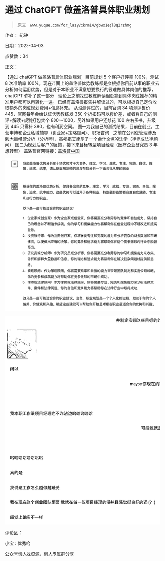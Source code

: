 # 通过 ChatGPT 做盖洛普具体职业规划

> 原文：[`www.yuque.com/for_lazy/xkrm14/gbwx1eql8q2rzhmg`](https://www.yuque.com/for_lazy/xkrm14/gbwx1eql8q2rzhmg)



作者： 纪钟



日期：2023-04-03



点赞数：34



正文：



【通过 chatGPT 做盖洛普具体职业规划】目前规划 5 个客户好评率 100%，测试 8 次准确率 100%，现在市面上的盖洛普优势教练都是会根据你目前从事的职业去分析如何运用优势，但是对于本职业不满意想要换行的很难做具体岗位的推荐，chatGPT 弥补了这一部分，理论上之前找过教练解读但没拿到具体岗位推荐的精准用户都可以再转化一遍。 已经有盖洛普报告并解读过的，可以根据自己定价收取额外的岗位规划费用+信息补充。 从没测评过的，目前官网 34 项测评售价 445，官网每年会给认证优势教练发 350 个折扣码可以套价差，或者将自己的测评+解读+规划打包卖个 800～1000，另外如果用户还想花 100 左右买书，升级到 445 只需补 380，也有利润空间。 图一为我自己的测试结果，目前在创业，主营申博和企业私域辅导（创业家+策略顾问）、职场咨询，之前在公司做管理涉及到大量经营分析（分析师），高考报志愿除了一个会计全填的法学（律师或法律顾问） 图二为规划后客户的反馈，接下来目标转型项目经理（医疗企业研究员 3 年想转型） 盖洛普官网链接：[盖洛普中国](https://www.gallup.cn/home.aspx)



![](img/857fb627a4261a414daf53cb6ef1bbad.png)



![](img/ba39ff96c231777be52637b2629689c6.png)



评论区：



小宝 : 优秀哈



公众号懒人找资源，懒人专属群分享

